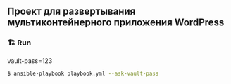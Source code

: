 ## Проект для развертывания мультиконтейнерного приложения WordPress
### 🏗️ Run
vault-pass=123
```bash
$ ansible-playbook playbook.yml --ask-vault-pass
```
